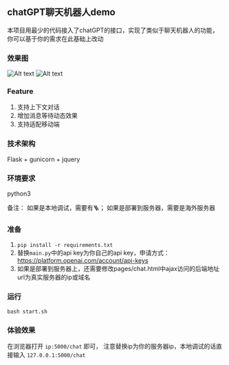 ## chatGPT聊天机器人demo
本项目用最少的代码接入了chatGPT的接口，实现了类似于聊天机器人的功能，你可以基于你的需求在此基础上改动

### 效果图
![Alt text](https://github.com/JestinyJie/aitools-chatGPT/blob/main/example1.png)
![Alt text](https://github.com/JestinyJie/aitools-chatGPT/blob/main/example2.png)

### Feature
1. 支持上下文对话
2. 增加消息等待动态效果
3. 支持适配移动端

### 技术架构
Flask + gunicorn + jquery

### 环境要求
python3

备注：
如果是本地调试，需要有🪜；
如果是部署到服务器，需要是海外服务器

### 准备
1. `pip install -r requirements.txt`
2. 替换`main.py`中的api key为你自己的api key，申请方式：https://platform.openai.com/account/api-keys
3. 如果是部署到服务器上，还需要修改pages/chat.html中ajax访问的后端地址url为真实服务器的ip或域名

### 运行
`bash start.sh`

### 体验效果
在浏览器打开 `ip:5000/chat` 即可， 注意替换ip为你的服务器ip，本地调试的话直接输入 `127.0.0.1:5000/chat`
